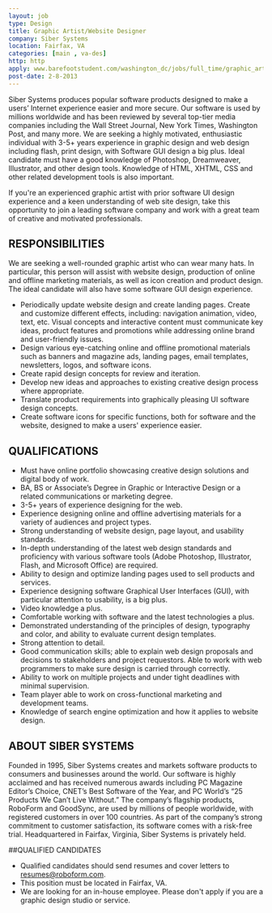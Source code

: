 ```yaml
---
layout: job
type: Design
title: Graphic Artist/Website Designer
company: Siber Systems
location: Fairfax, VA
categories: [main , va-des]
http: http
apply: www.barefootstudent.com/washington_dc/jobs/full_time/graphic_artist_website_designer_124994?utm_source=workcreative.net
post-date: 2-8-2013
---
```


Siber Systems produces popular software products designed to make a users’ Internet experience easier and more secure. Our software is used by millions worldwide and has been reviewed by several top-tier media companies including the Wall Street Journal, New York Times, Washington Post, and many more. We are seeking a highly motivated, enthusiastic individual with 3-5+ years experience in graphic design and web design including flash, print design, with Software GUI design a big plus. Ideal candidate must have a good knowledge of Photoshop, Dreamweaver, Illustrator, and other design tools. Knowledge of HTML, XHTML, CSS and other related development tools is also important.

If you're an experienced graphic artist with prior software UI design experience and a keen understanding of web site design, take this opportunity to join a leading software company and work with a great team of creative and motivated professionals. 

## RESPONSIBILITIES

We are seeking a well-rounded graphic artist who can wear many hats. In particular, this person will assist with website design, production of online and offline marketing materials, as well as icon creation and product design. The ideal candidate will also have some software GUI design experience.

* Periodically update website design and create landing pages. Create and customize different effects, including: navigation animation, video, text, etc. Visual concepts and interactive content must communicate key ideas, product features and promotions while addressing online brand and user-friendly issues.
* Design various eye-catching online and offline promotional materials such as banners and magazine ads, landing pages, email templates, newsletters, logos, and software icons. 
* Create rapid design concepts for review and iteration.
* Develop new ideas and approaches to existing creative design process where appropriate.
* Translate product requirements into graphically pleasing UI software design concepts.
* Create software icons for specific functions, both for software and the website, designed to make a users' experience easier. 

## QUALIFICATIONS

* Must have online portfolio showcasing creative design solutions and digital body of work.
* BA, BS or Associate’s Degree in Graphic or Interactive Design or a related communications or marketing degree.
* 3-5+ years of experience designing for the web. 
* Experience designing online and offline advertising materials for a variety of audiences and project types. 
* Strong understanding of website design, page layout, and usability standards. 
* In-depth understanding of the latest web design standards and proficiency with various software tools (Adobe Photoshop, Illustrator, Flash, and Microsoft Office) are required. 
* Ability to design and optimize landing pages used to sell products and services.
* Experience designing software Graphical User Interfaces (GUI), with particular attention to usability, is a big plus.
* Video knowledge a plus. 
* Comfortable working with software and the latest technologies a plus.
* Demonstrated understanding of the principles of design, typography and color, and ability to evaluate current design templates. 
* Strong attention to detail. 
* Good communication skills; able to explain web design proposals and decisions to stakeholders and project requestors. Able to work with web programmers to make sure design is carried through correctly. 
* Ability to work on multiple projects and under tight deadlines with minimal supervision. 
* Team player able to work on cross-functional marketing and development teams. 
* Knowledge of search engine optimization and how it applies to website design.

## ABOUT SIBER SYSTEMS

Founded in 1995, Siber Systems creates and markets software products to consumers and businesses around the world. Our software is highly acclaimed and has received numerous awards including PC Magazine Editor’s Choice, CNET’s Best Software of the Year, and PC World’s “25 Products We Can’t Live Without.” The company’s flagship products, RoboForm and GoodSync, are used by millions of people worldwide, with registered customers in over 100 countries. As part of the company’s strong commitment to customer satisfaction, its software comes with a risk-free trial. Headquartered in Fairfax, Virginia, Siber Systems is privately held.

##QUALIFIED CANDIDATES

* Qualified candidates should send resumes and cover letters to resumes@roboform.com.
* This position must be located in Fairfax, VA. 
* We are looking for an in-house employee. Please don't apply if you are a graphic design studio or service.
